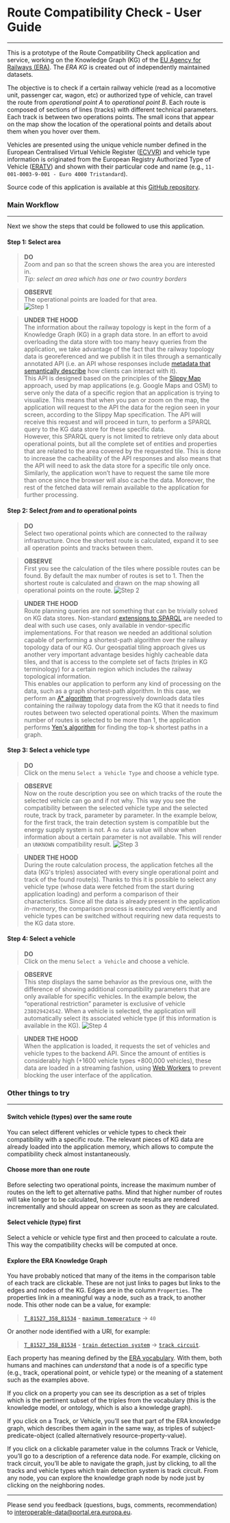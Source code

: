 # Route Compatibility Check - User Guide

---------------
This is a prototype of the Route Compatibility Check application and service,
working on the Knowledge Graph (KG) of the [EU Agency for Railways (ERA)](https://www.era.europa.eu).
The _ERA KG_ is created out of independently maintained datasets.

The objective is to check if a certain railway vehicle (read as a locomotive unit, passenger car, wagon, etc) or authorized type of vehicle, can travel the route from _operational point A_ to _operational point B_. Each route is composed of sections of lines (tracks) with different technical parameters. Each track is between two operations points. The small icons that appear on the map show the location of the operational points and details about them when you hover over them.

Vehicles are presented using the unique vehicle number defined in the European Centralised Virtual Vehicle Register ([ECVVR](https://www.era.europa.eu/registers_en#ecvvr)) and vehicle type information is originated from the European Registry Authorized Type of Vehicle ([ERATV](https://eratv.era.europa.eu/)) and shown with their particular code and name (e.g., `11-001-0003-9-001 - Euro 4000 Tristandard`).

Source code of this application is available at this [GitHub repository](https://github.com/julianrojas87/era-compatibility-check).

### Main Workflow

---------------
Next we show the steps that could be followed to use this application.

#### Step 1: Select area

> **DO**\
Zoom and pan so that the screen shows the area you are interested in.\
_Tip: select an area which has one or two country borders_

> **OBSERVE**\
The operational points are loaded for that area.\
![Step 1](/img/step1.gif)

> **UNDER THE HOOD**\
The information about the railway topology is kept in the form of a Knowledge Graph (KG) in a graph data store. In an effort to avoid overloading the data store with too many heavy queries from the application, we take advantage of the fact that the railway topology data is georeferenced and we publish it in tiles through a semantically annotated API (i.e. an API whose responses include [metadata that semantically describe](https://www.hydra-cg.com/spec/latest/core/) how clients can interact with it).
\
This API is designed based on the principles of the [Slippy Map](https://en.wikipedia.org/wiki/Tiled_web_map) approach, used by map applications (e.g. Google Maps and OSM) to serve only the data of a specific region that an application is trying to visualize. This means that when you pan or zoom on the map, the application will request to the API the data for the region seen in your screen, according to the Slippy Map specification. The API will receive this request and will proceed in turn, to perform a SPARQL query to the KG data store for these specific data.
\
However, this SPARQL query is not limited to retrieve only data about operational points, but all the complete set of entities and properties that are related to the area covered by the requested tile. This is done to increase the cacheability of the API responses and also means that the API will need to ask the data store for a specific tile only once. Similarly, the application won’t have to request the same tile more than once since the browser will also cache the data. Moreover, the rest of the fetched data will remain available to the application for further processing.

#### Step 2: Select _from_ and _to_ operational points

> **DO**\
Select two operational points which are connected to the railway infrastructure. Once the shortest route is calculated, expand it to see all operation points and tracks between them.

> **OBSERVE**\
First you see the calculation of the tiles where possible routes can be found. By default the max number of routes is set to 1. Then the shortest route is calculated and drawn on the map showing all operational points on the route.
![Step 2](/img/step2.gif)

> **UNDER THE HOOD**\
Route planning queries are not something that can be trivially solved on KG data stores. Non-standard [extensions to SPARQL](https://www.stardog.com/blog/a-path-of-our-own/) are needed to deal with such use cases, only available in vendor-specific implementations. For that reason we needed an additional solution capable of performing a shortest-path algorithm over the railway topology data of our KG. Our geospatial tiling approach gives us another very important advantage besides highly cacheable data tiles, and that is access to the complete set of facts (triples in KG terminology) for a certain region which includes the railway topological information.
\
This enables our application to perform any kind of processing on the data, such as a graph shortest-path algorithm. In this case, we perform an [A* algorithm](https://en.wikipedia.org/wiki/A*_search_algorithm) that progressively downloads data tiles containing the railway topology data from the KG that it needs to find routes between two selected operational points. When the maximum number of routes is selected to be more than 1, the application performs [Yen's algorithm](https://en.wikipedia.org/wiki/Yen%27s_algorithm) for finding the top-k shortest paths in a graph.

#### Step 3: Select a vehicle type

> **DO**\
Click on the menu `Select a Vehicle Type` and choose a vehicle type.

> **OBSERVE**\
Now on the route description you see on which tracks of the route the selected vehicle can go and if not why. This way you see the compatibility between the selected vehicle type and the selected route, track by track, parameter by parameter. In the example below, for the first track, the train detection system is compatible but the energy supply system is not. A `no data` value will show when information about a certain parameter is not available. This will render an `UNKNOWN` compatibility result.
![Step 3](/img/step3.gif)

> **UNDER THE HOOD**\
During the route calculation process, the application fetches all the data (KG's triples) associated with every single operational point and track of the found route(s). Thanks to this it is possible to select any vehicle type (whose data were fetched from the start during application loading) and perform a comparison of their characteristics. Since all the data is already present in the application _in-memory_, the comparison process is executed very efficiently and vehicle types can be switched without requiring new data requests to the KG data store.

#### Step 4: Select a vehicle

> **DO**\
Click on the menu `Select a Vehicle` and choose a vehicle.

> **OBSERVE**\
This step displays the same behavior as the previous one, with the difference of showing additional compatibility parameters that are only available for specific vehicles. In the example below, the “operational restriction” parameter is exclusive of vehicle `238029424542`. When a vehicle is selected, the application will automatically select its associated vehicle type (if this information is available in the KG).
![Step 4](/img/step4.gif)

> **UNDER THE HOOD**\
When the application is loaded, it requests the set of vehicles and vehicle types to the backend API. Since the amount of entities is considerably high (+1600 vehicle types +800,000 vehicles), these data are loaded in a streaming fashion, using [Web Workers](https://developer.mozilla.org/en-US/docs/Web/API/Web_Workers_API) to prevent blocking the user interface of the application.

### Other things to try

---------------

#### Switch vehicle (types) over the same route

You can select different vehicles or vehicle types to check their compatibility with a specific route. The relevant pieces of KG data are already loaded into the application memory, which allows to compute the compatibility check almost instantaneously.

#### Choose more than one route

Before selecting two operational points, increase the maximum number of routes on the left to get alternative paths. Mind that higher number of routes will take longer to be calculated, however route results are rendered incrementally and should appear on screen as soon as they are calculated.

#### Select vehicle (type) first

Select a vehicle or vehicle type first and then proceed to calculate a route. This way the compatibility checks will be computed at once.

#### Explore the ERA Knowledge Graph

You have probably noticed that many of the items in the comparison table of each track are clickable. These are not just links to pages but links to the edges and nodes of the KG. Edges are in the column `Properties`. The properties link in a meaningful way a node, such as a track, to another node. This other node can be a value, for example:

> [`T_81527_358_81534`](http://era.ilabt.imec.be/resource?uri=http%3A%2F%2Fera.europa.eu%2Fimplementation%23T_81527_358_81534) - [`maximum temperature`](http://era.ilabt.imec.be/resource?uri=http%3A%2F%2Fera.europa.eu%2Fns%23maximumTemperature) -> `40`

Or another node identified with a URI, for example:

> [`T_81527_358_81534`](http://era.ilabt.imec.be/resource?uri=http%3A%2F%2Fera.europa.eu%2Fimplementation%23T_81527_358_81534) - [`train detection system`](http://era.ilabt.imec.be/resource?uri=http%3A%2F%2Fera.europa.eu%2Fns%23trainDetectionSystem) -> [`track circuit`](http://era.ilabt.imec.be/resource?uri=http%3A%2F%2Fera.europa.eu%2Fconcepts%2Ftrain-detection%23track_circuit).

Each property has meaning defined by the [ERA vocabulary](http://era.ilabt.imec.be/era-vocabulary/index-en.html). With them, both humans and machines can _understand_ that a node is of a specific type (e.g., track, operational point, or vehicle type) or the meaning of a statement such as the examples above.

If you click on a property you can see its description as a set of triples which is the pertinent subset of the triples from the vocabulary (this is the knowledge model, or ontology, which is also a knowledge graph).

If you click on a Track, or Vehicle, you’ll see that part of the ERA knowledge graph, which describes them again in the same way, as triples of subject-predicate-object (called alternatively resource-property-value).

If you click on a clickable parameter value in the columns Track or Vehicle, you’ll go to a description of a reference data node. For example, clicking on track circuit, you’ll be able to navigate the graph, just by clicking, to all the tracks and vehicle types which train detection system is track circuit. From any node, you can explore the knowledge graph node by node just by clicking on the neighboring nodes.

---------------

Please send you feedback (questions, bugs, comments, recommendation) to [interoperable-data@portal.era.europa.eu](mailto:interoperable-data@portal.era.europa.eu).
